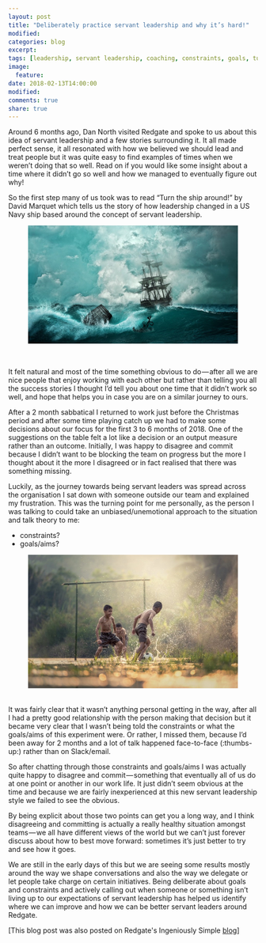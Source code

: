 ```yaml
---
layout: post
title: "Deliberately practice servant leadership and why it’s hard!"
modified:
categories: blog
excerpt:
tags: [leadership, servant leadership, coaching, constraints, goals, turn the ship around, david marquet]
image:
  feature:
date: 2018-02-13T14:00:00
modified:
comments: true
share: true
---
```


Around 6 months ago, Dan North visited Redgate and spoke to us about this idea of servant leadership and a few stories surrounding it. It all made perfect sense, it all resonated with how we believed we should lead and treat people but it was quite easy to find examples of times when we weren’t doing that so well. Read on if you would like some insight about a time where it didn’t go so well and how we managed to eventually figure out why!

So the first step many of us took was to read “Turn the ship around!” by David Marquet which tells us the story of how leadership changed in a US Navy ship based around the concept of servant leadership.

<figure>
  <img src="/images/serv-leadership001.jpg" alt="image">
</figure>
<br>

It felt natural and most of the time something obvious to do — after all we are nice people that enjoy working with each other but rather than telling you all the success stories I thought I’d tell you about one time that it didn’t work so well, and hope that helps you in case you are on a similar journey to ours.

After a 2 month sabbatical I returned to work just before the Christmas period and after some time playing catch up we had to make some decisions about our focus for the first 3 to 6 months of 2018. One of the suggestions on the table felt a lot like a decision or an output measure rather than an outcome. Initially, I was happy to disagree and commit because I didn’t want to be blocking the team on progress but the more I thought about it the more I disagreed or in fact realised that there was something missing.

Luckily, as the journey towards being servant leaders was spread across the organisation I sat down with someone outside our team and explained my frustration. This was the turning point for me personally, as the person I was talking to could take an unbiased/unemotional approach to the situation and talk theory to me:

* constraints?
* goals/aims?

<figure>
  <img src="/images/serv-leadership002.jpg" alt="image">
</figure>
<br>
It was fairly clear that it wasn’t anything personal getting in the way, after all I had a pretty good relationship with the person making that decision but it became very clear that I wasn’t being told the constraints or what the goals/aims of this experiment were. Or rather, I missed them, because I’d been away for 2 months and a lot of talk happened face-to-face (:thumbs-up:) rather than on Slack/email.

So after chatting through those constraints and goals/aims I was actually quite happy to disagree and commit — something that eventually all of us do at one point or another in our work life. It just didn’t seem obvious at the time and because we are fairly inexperienced at this new servant leadership style we failed to see the obvious.

By being explicit about those two points can get you a long way, and I think disagreeing and committing is actually a really healthy situation amongst teams — we all have different views of the world but we can’t just forever discuss about how to best move forward: sometimes it’s just better to try and see how it goes.

We are still in the early days of this but we are seeing some results mostly around the way we shape conversations and also the way we delegate or let people take charge on certain initiatives. Being deliberate about goals and constraints and actively calling out when someone or something isn’t living up to our expectations of servant leadership has helped us identify where we can improve and how we can be better servant leaders around Redgate.

[This blog post was also posted on Redgate's Ingeniously Simple [blog](https://medium.com/ingeniouslysimple/deliberately-practice-servant-leadership-and-why-its-hard-8bd0e312803d)]
